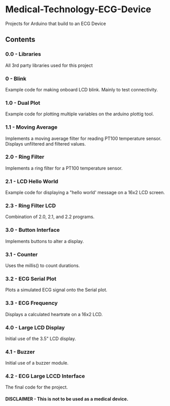 # Medical-Technology-ECG-Device
Projects for Arduino that build to an ECG Device

## Contents
### 0.0 - Libraries
All 3rd party libraries used for this project

### 0   - Blink 
Example code for making onboard LCD blink. Mainly to test connectivity.

### 1.0 - Dual Plot
Example code for plotting multiple variables on the arduino plottig tool.

### 1.1 - Moving Average
Implements a moving average filter for reading PT100 temperature sensor. Displays unfiltered and filtered values.

### 2.0 - Ring Filter
Implements a ring filter for a PT100 temperature sensor.

### 2.1 - LCD Hello World
Example code for displaying a "hello world' message on a 16x2 LCD screen.

### 2.3 - Ring Filter LCD
Combination of 2.0, 2.1, and 2.2 programs.

### 3.0 - Button Interface
Implements buttons to alter a display.

### 3.1 - Counter
Uses the millis() to count durations.

### 3.2 - ECG Serial Plot
Plots a simulated ECG signal onto the Serial plot.

### 3.3 - ECG Frequency
Displays a calculated heartrate on a 16x2 LCD.

### 4.0 - Large LCD Display
Initial use of the 3.5" LCD display.

### 4.1 - Buzzer
Initial use of a buzzer module.

### 4.2 - ECG Large LCCD Interface
The final code for the project.

#### DISCLAIMER - This is not to be used as a medical device.
